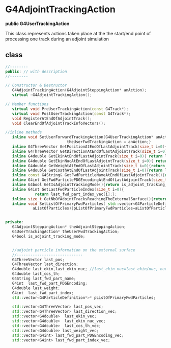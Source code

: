 <!-- G4AdjointTrackingAction.md --- 
;; 
;; Description: 
;; Author: Hongyi Wu(吴鸿毅)
;; Email: wuhongyi@qq.com 
;; Created: 五 8月 10 08:06:43 2018 (+0800)
;; Last-Updated: 五 8月 10 08:08:31 2018 (+0800)
;;           By: Hongyi Wu(吴鸿毅)
;;     Update #: 1
;; URL: http://wuhongyi.cn -->

# G4AdjointTrackingAction

**public G4UserTrackingAction**

This class represents actions taken place at the the start/end point of processing one track during an adjoint simulation

## class

```cpp
//--------
public: // with description
//--------

// Constructor & Destructor
   G4AdjointTrackingAction(G4AdjointSteppingAction* anAction);
   virtual ~G4AdjointTrackingAction();

// Member functions
   virtual void PreUserTrackingAction(const G4Track*);
   virtual void PostUserTrackingAction(const G4Track*);
   void RegisterAtEndOfAdjointTrack();
   void ClearEndOfAdjointTrackInfoVectors();

//inline methods
   inline void SetUserForwardTrackingAction(G4UserTrackingAction* anAction){
	   	   	               theUserFwdTrackingAction = anAction;}
   inline G4ThreeVector GetPositionAtEndOfLastAdjointTrack(size_t i=0){ return last_pos_vec[i];}
   inline G4ThreeVector GetDirectionAtEndOfLastAdjointTrack(size_t i=0){ return last_direction_vec[i];}
   inline G4double GetEkinAtEndOfLastAdjointTrack(size_t i=0){ return last_ekin_vec[i];}
   inline G4double GetEkinNucAtEndOfLastAdjointTrack(size_t i=0){ return last_ekin_nuc_vec[i];}
   inline G4double GetWeightAtEndOfLastAdjointTrack(size_t i=0){return last_weight_vec[i];}
   inline G4double GetCosthAtEndOfLastAdjointTrack(size_t i=0){return last_cos_th_vec[i];}
   inline const G4String& GetFwdParticleNameAtEndOfLastAdjointTrack(){return last_fwd_part_name;}
   inline G4int GetFwdParticlePDGEncodingAtEndOfLastAdjointTrack(size_t i=0){return last_fwd_part_PDGEncoding_vec[i];}
   inline G4bool GetIsAdjointTrackingMode(){return is_adjoint_tracking_mode;}
   inline G4int GetLastFwdParticleIndex(size_t i=0){
             return last_fwd_part_index_vec[i];};
   inline size_t GetNbOfAdointTracksReachingTheExternalSurface(){return last_pos_vec.size();}
   inline void SetListOfPrimaryFwdParticles( std::vector<G4ParticleDefinition*>*
            aListOfParticles){pListOfPrimaryFwdParticles=aListOfParticles;}


private:
   G4AdjointSteppingAction* theAdjointSteppingAction;
   G4UserTrackingAction* theUserFwdTrackingAction;
   G4bool is_adjoint_tracking_mode;


   //adjoint particle information on the external surface
   //-----------------------------
   G4ThreeVector last_pos;
   G4ThreeVector last_direction;
   G4double last_ekin,last_ekin_nuc; //last_ekin_nuc=last_ekin/nuc, nuc is 1 if not a nucleus
   G4double last_cos_th;
   G4String last_fwd_part_name;
   G4int  last_fwd_part_PDGEncoding;
   G4double last_weight;
   G4int  last_fwd_part_index;
   std::vector<G4ParticleDefinition*>* pListOfPrimaryFwdParticles;

   std::vector<G4ThreeVector> last_pos_vec;
   std::vector<G4ThreeVector> last_direction_vec;
   std::vector<G4double>  last_ekin_vec;
   std::vector<G4double>  last_ekin_nuc_vec;
   std::vector<G4double>  last_cos_th_vec;
   std::vector<G4double> last_weight_vec;
   std::vector<G4int> last_fwd_part_PDGEncoding_vec;
   std::vector<G4int> last_fwd_part_index_vec;
```

<!-- G4AdjointTrackingAction.md ends here -->
